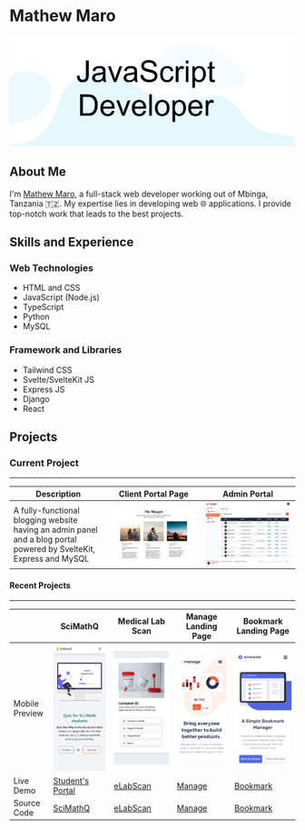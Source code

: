 # Mathew Maro

![](./images/js-developer.png)

## About Me

I'm [Mathew Maro](https://github.com/theomaro/theo), a full-stack web developer working out of Mbinga, Tanzania 🇹🇿. My expertise lies in developing web 🌐 applications. I provide top-notch work that leads to the best projects.

## Skills and Experience

### Web Technologies

- HTML and CSS
- JavaScript (Node.js)
- TypeScript
- Python
- MySQL

### Framework and Libraries

- Tailwind CSS
- Svelte/SvelteKit JS
- Express JS
- Django
- React

## Projects

### Current Project

---

| Description                                                                                                         | Client Portal Page                       | Admin Portal                            |
| ------------------------------------------------------------------------------------------------------------------- | ---------------------------------------- | --------------------------------------- |
| A fully-functional blogging website having an admin panel and a blog portal powered by SvelteKit, Express and MySQL | ![](./images/projects/client-portal.png) | ![](./images/projects/admin-portal.png) |

#### Recent Projects

---

|                | SciMathQ                                                 | Medical Lab Scan                                          | Manage Landing Page                                        | Bookmark Landing Page                                          |
| -------------- | -------------------------------------------------------- | --------------------------------------------------------- | ---------------------------------------------------------- | -------------------------------------------------------------- |
| Mobile Preview | ![Student's Portal](./images/projects/sci-math-quiz.png) | ![](./images/projects/medical-lab-scan.png)               | ![](./images/projects/manage.png)                          | ![](./images/projects/bookmark.png)                            |
| Live Demo      | [Student's Portal](https://sci-math-quiz.vercel.app/)    | [eLabScan](https://theomaro.github.io/medical-lab-scan/)  | [Manage](https://theomaro.github.io/manage-landing-page/)  | [Bookmark](https://the-bookmark-landing-page.netlify.app/)     |
| Source Code    | [SciMathQ](https://github.com/theomaro/sci-math-quiz/)   | [eLabScan](https://github.com/theomaro/medical-lab-scan/) | [Manage](https://github.com/theomaro/manage-landing-page/) | [Bookmark](https://github.com/theomaro/bookmark-landing-page/) |
